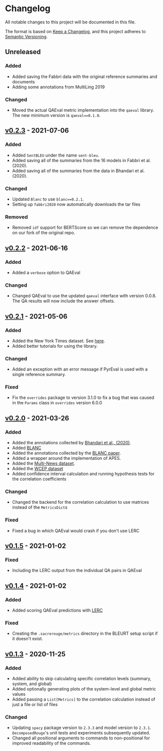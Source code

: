 # Changelog
All notable changes to this project will be documented in this file.

The format is based on [Keep a Changelog](https://keepachangelog.com/en/1.0.0/),
and this project adheres to [Semantic Versioning](https://semver.org/spec/v2.0.0.html).

## Unreleased
### Added
- Added saving the Fabbri data with the original reference summaries and documents
- Adding some annotations from MultiLing 2019

### Changed
- Moved the actual QAEval metric implementation into the `qaeval` library.
The new minimum version is `qaeval==0.1.0`.

## [v0.2.3](https://github.com/danieldeutsch/sacrerouge/releases/tag/0.2.3) - 2021-07-06
### Added
- Added `SentBLEU` under the name `sent-bleu`.
- Added saving all of the summaries from the 16 models in Fabbri et al. (2020).
- Added saving all of the summaries from the data in Bhandari et al. (2020).

### Changed
- Updated `Blanc` to use `blanc==0.2.1`.
- Setting up `fabbri2020` now automatically downloads the tar files

### Removed
- Removed `idf` support for BERTScore so we can remove the dependence on our fork of the original repo.

## [v0.2.2](https://github.com/danieldeutsch/sacrerouge/releases/tag/0.2.2) - 2021-06-16
### Added
- Added a `verbose` option to QAEval

### Changed
- Changed QAEval to use the updated `qaeval` interface with version 0.0.8.
The QA results will now include the answer offsets.

## [v0.2.1](https://github.com/danieldeutsch/sacrerouge/releases/tag/0.2.1) - 2021-05-06
### Added
- Added the New York Times dataset. See [here](doc/datasets/nytimes.md).
- Added better tutorials for using the library.

### Changed
- Added an exception with an error message if PyrEval is used with a single reference summary.

### Fixed
- Fix the `overrides` package to version 3.1.0 to fix a bug that was caused in the `Params` class in `overrides` version 6.0.0

## [v0.2.0](https://github.com/danieldeutsch/sacrerouge/releases/tag/0.2.0) - 2021-03-26
### Added
- Added the annotations collected by [Bhandari et al., (2020)](https://www.aclweb.org/anthology/2020.emnlp-main.751/).
- Added [BLANC](https://github.com/PrimerAI/blanc)
- Added the annotations collected by the [BLANC paper](https://www.aclweb.org/anthology/2020.eval4nlp-1.2.pdf).
- Added a wrapper around the implementation of APES.
- Added the [Multi-News dataset](https://www.aclweb.org/anthology/P19-1102/).
- Added the [WCEP dataset](https://arxiv.org/pdf/2005.10070.pdf)
- Added confidence interval calculation and running hypothesis tests for the correlation coefficients

### Changed
- Changed the backend for the correlation calculation to use matrices instead of the `MetricsDict`s

### Fixed
- Fixed a bug in which QAEval would crash if you don't use LERC

## [v0.1.5](https://github.com/danieldeutsch/sacrerouge/releases/tag/0.1.5) - 2021-01-02
### Fixed
- Including the LERC output from the individual QA pairs in QAEval

## [v0.1.4](https://github.com/danieldeutsch/sacrerouge/releases/tag/0.1.4) - 2021-01-02
### Added
- Added scoring QAEval predictions with [LERC](https://arxiv.org/abs/2010.03636) 

### Fixed
- Creating the `.sacrerouge/metrics` directory in the BLEURT setup script if it doesn't exist.

## [v0.1.3](https://github.com/danieldeutsch/sacrerouge/releases/tag/v0.1.3) - 2020-11-25
### Added
- Added ability to skip calculating specific correlation levels (summary, system, and global)
- Added optionally generating plots of the system-level and global metric values
- Added passing a `List[Metrics]` to the correlation calculation instead of just a file or list of files

### Changed
- Updating `spacy` package version to `2.3.3` and model version to `2.3.1`.
`DecomposedRouge`'s unit tests and experiments subsequently updated.
- Changed all positional arguments to commands to non-positional for improved readability of the commands.
